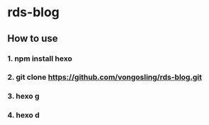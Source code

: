 # rds-blog
## How to use
### 1. npm install hexo
### 2. git clone https://github.com/vongosling/rds-blog.git
### 3. hexo g
### 4. hexo d

